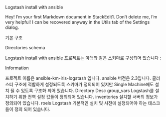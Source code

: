 Logstash install with ansible

Hey! I’m your first Markdown document in StackEdit1. Don’t delete me, I’m very helpful! I can be recovered anyway in the Utils tab of the  Settings dialog.

기본 구조

Directories schema

Logstash install with ansible 프로젝트는 아래와 같은 스키마로 구성되어 있습니다 :

Information

프로젝트 이름은 ansible-km-iris-logstash 입니다.
ansible 버전은 2.3입니다.
클러스터 구조에 적합하게 설정되도록 스키마가 정의되어 있지만 Single Machine에도 설치 될 수 있도록 구조화 되어 있습니다.
Directory	Desc
group_vars	Logstash를 설치하기 위한 전역 설정 값들이 정의되어 있습니다.
inventories	설치할 서버의 정보가 정의되어 있습니다.
roels	Logstash 기본적인 설치 및 사전에 설정되어야 하는 태스크들이 정의 되어 있습니다.
